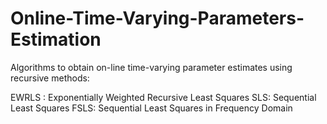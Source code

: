 # Online-Time-Varying-Parameters-Estimation

Algorithms to obtain on-line time-varying parameter estimates using recursive methods:

EWRLS : Exponentially Weighted Recursive Least Squares
SLS: Sequential Least Squares
FSLS: Sequential Least Squares in Frequency Domain
